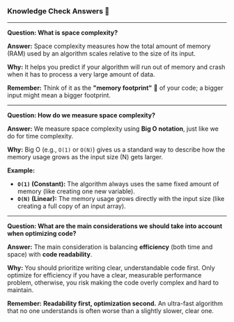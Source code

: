 ### Knowledge Check Answers 🎯

***

**Question: What is space complexity?**

**Answer:** Space complexity measures how the total amount of memory (RAM) used by an algorithm scales relative to the size of its input.

**Why:** It helps you predict if your algorithm will run out of memory and crash when it has to process a very large amount of data.

**Remember:** Think of it as the **"memory footprint"** 👣 of your code; a bigger input might mean a bigger footprint.

***

**Question: How do we measure space complexity?**

**Answer:** We measure space complexity using **Big O notation**, just like we do for time complexity.

**Why:** Big O (e.g., `O(1)` or `O(N)`) gives us a standard way to describe how the memory usage grows as the input size (N) gets larger.

**Example:**
* **`O(1)` (Constant):** The algorithm always uses the same fixed amount of memory (like creating one new variable).
* **`O(N)` (Linear):** The memory usage grows directly with the input size (like creating a full copy of an input array).

***

**Question: What are the main considerations we should take into account when optimizing code?**

**Answer:** The main consideration is balancing **efficiency** (both time and space) with **code readability**.

**Why:** You should prioritize writing clear, understandable code first. Only optimize for efficiency if you have a clear, measurable performance problem, otherwise, you risk making the code overly complex and hard to maintain.

**Remember:** **Readability first, optimization second.** An ultra-fast algorithm that no one understands is often worse than a slightly slower, clear one.